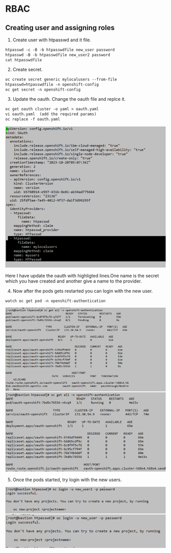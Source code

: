 # RBAC
## Creating user and assigning roles 

1. Create user with htpasswd and it file.
```
htpasswd -c -B -b htpasswdfile new_user password
htpasswd -B -b htpasswdfile new_user2 password
cat htpasswdfile
```

2. Create secret.

```
oc create secret generic mylocalusers --from-file htpasswd=htpasswdfile -n openshift-config
oc get secret -n openshift-config
```
3. Update the oauth. Change the oauth file and replce it.
```
oc get oauth cluster -o yaml > oauth.yaml
vi oauth.yaml  (add the required params)
oc replace -f oauth.yaml
```
![Alt text](../Images-all/image-12.png)

Here I have update the oauth with highligted lines.One name is the secret which you have created and another give a name to the provider.

4. Now after the pods gets restarted you can login with the new user.

```
watch oc get pod -n openshift-authentication
```

![Alt text](../image-13.png)
![Alt text](../image-14.png)

5. Once the pods started, try login with the new users.

![Alt text](../image-15.png)
![Alt text](../image-16.png)
